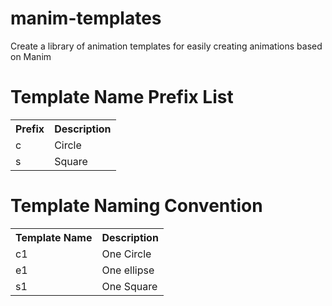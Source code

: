 # manim-templates
Create a library of animation templates for easily creating animations based on Manim
# Template Name Prefix List
<table>
  <th>Prefix</th>
  <th>Description</th>
  <tr>
    <td>c</td>
    <td>Circle</td>
  </tr>
   <tr>
    <td>s</td>
    <td>Square</td>
  </tr>
</table>
<h1> Template Naming Convention </h1>
<table>
  <th>Template Name</th>
  <th>Description</th>
  <tr>
    <td>c1</td>
    <td>One Circle</td>
  </tr>
   <tr>
    <td>e1</td>
    <td>One ellipse</td>
  </tr>
   <tr>
    <td>s1</td>
    <td>One Square</td>
  </tr>
</table>
